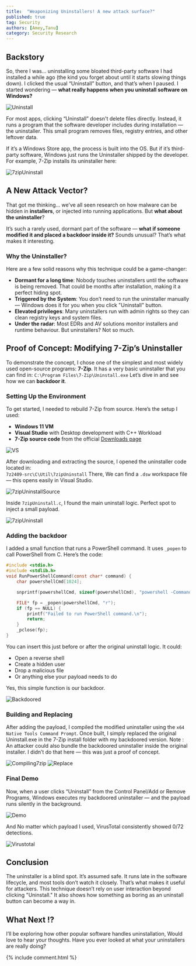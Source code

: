 ```yaml
---
title:  "Weaponizing Uninstallers! A new attack surface?"
published: true
tag: Security
authors: [Amey,Tanu]
category: Security Research
---
```

## Backstory


So, there I was… uninstalling some bloated third-party software I had installed a while ago (the kind you forget about until it starts slowing things down). I clicked the usual “Uninstall” button, and that’s when I paused. I started wondering — **what really happens when you uninstall software on Windows?**

![Uninstall](../images/Uninstall-7zip.png)

For most apps, clicking “Uninstall” doesn't delete files directly. Instead, it runs a program that the software developer includes during installation — the uninstaller. This small program removes files, registry entries, and other leftover data.

If it’s a Windows Store app, the process is built into the OS. But if it’s third-party software, Windows just runs the Uninstaller shipped by the developer.
For example, 7-Zip installs its uninstaller here:

![7zipUninstall](../images/Uninstaller.png)

## A New Attack Vector?

That got me thinking... we’ve all seen research on how malware can be hidden in **installers**, or injected into running applications. But **what about the uninstaller**?

It’s such a rarely used, dormant part of the software — **what if someone modified it and placed a backdoor inside it?** Sounds unusual? That’s what makes it interesting.

### Why the Uninstaller?

Here are a few solid reasons why this technique could be a game-changer:
- **Dormant for a long time**: Nobody touches uninstallers until the software is being removed. That could be months after installation, making it a perfect hiding spot.
- **Triggered by the System**: You don’t need to run the uninstaller manually — Windows does it for you when you click "Uninstall" button.
- **Elevated privileges**: Many uninstallers run with admin rights so they can clean registry keys and system files.
- **Under the radar**: Most EDRs and AV solutions monitor installers and runtime behaviour. But uninstallers? Not so much.


## Proof of Concept: Modifying 7-Zip’s Uninstaller

To demonstrate the concept, I chose one of the simplest and most widely used open-source programs: **7-Zip**.
It has a very basic uninstaller that you can find in: `C:\Program Files\7-Zip\Uninstall.exe`
Let’s dive in and see how we can **backdoor it**.

### Setting Up the Environment

To get started, I needed to rebuild 7-Zip from source. Here’s the setup I used:

- **Windows 11 VM**
- **Visual Studio** with Desktop development with C++ Workload
- **7-Zip source code** from the official [Downloads page](https://www.7-zip.org/a/7z2409-src.7z)

![VS](../images/VisualStudio.png)

After downloading and extracting the source, I opened the uninstaller code located in:<br> `7z2409-src\C\Util\7zipUninstall`
There, We can find a `.dsw` workspace file — this opens easily in Visual Studio.

![7zipUninstallSource](../images/7zipuninstall_source.png)

Inside `7zipUninstall.c`, I found the main uninstall logic. Perfect spot to inject a small payload.

![7zipUninstall](../images/Uninstall-c.png)

### Adding the backdoor

I added a small function that runs a PowerShell command. It uses `_popen` to call PowerShell from C. Here’s the code:

```c
#include <stdio.h>
#include <stdlib.h>
void RunPowerShellCommand(const char* command) {
    char powershellCmd[1024];

    snprintf(powershellCmd, sizeof(powershellCmd), "powershell -Command \"%s\"", command);

    FILE* fp = _popen(powershellCmd, "r");
    if (fp == NULL) {
        printf("Failed to run PowerShell command.\n");
        return;
    }
    _pclose(fp);
}
```
You can insert this just before or after the original uninstall logic. It could:
 - Open a reverse shell
 - Create a hidden user
 - Drop a malicious file
 - Or anything else your payload needs to do

Yes, this simple function is our backdoor.

![Backdoored](../images/Backdoored.png)


### Building and Replacing

After adding the payload, I compiled the modified uninstaller using the `x64 Native Tools Command Prompt`. Once built, I simply replaced the original Uninstall.exe in the 7-Zip install folder with my backdoored version. Note : An attacker could also bundle the backdoored uninstaller inside the original installer. I didn’t do that here — this was just a proof of concept.

![Compiling7zip](../images/Compile7zip.png)
![Replace](../images/Replace.gif)

### Final Demo

Now, when a user clicks “Uninstall” from the Control Panel/Add or Remove Programs, Windows executes my backdoored uninstaller — and the payload runs silently in the background.

![Demo](../images/Demo.gif)

And No matter which payload I used, VirusTotal consistently showed 0/72 detections.

![Virustotal](../images/Virustotal.png)
## Conclusion

The uninstaller is a blind spot. It’s assumed safe. It runs late in the software lifecycle, and most tools don’t watch it closely. That’s what makes it useful for attackers.
This technique doesn’t rely on user interaction beyond clicking "Uninstall." It also shows how something as boring as an uninstall button can become a way in.

## What Next !?
I’ll be exploring how other popular software handles uninstallation, Would love to hear your thoughts. Have you ever looked at what your uninstallers are really doing?

{% include comment.html %}